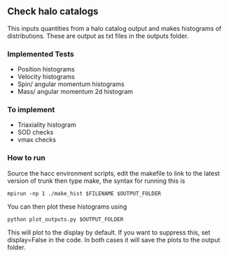 ## Check halo catalogs 

This inputs quantities from a halo catalog output and makes histograms of distributions. These are output as txt files in the outputs folder. 

### Implemented Tests 

- Position histograms
- Velocity histograms
- Spin/ angular momentum histograms
- Mass/ angular momentum 2d histogram 


### To implement

- Triaxiality histogram
- SOD checks 
- vmax checks 

### How to run
Source the hacc environment scripts, edit the makefile to link to the latest version of trunk then type make, the syntax for running this is 

```
mpirun -np 1 ./make_hist $FILENAME $OUTPUT_FOLDER
```

You can then plot these histograms using 

```
python plot_outputs.py $OUTPUT_FOLDER 
```

This will plot to the display by default. If you want to suppress this, set display=False in the code. In both cases it will save the plots to the output folder. 

